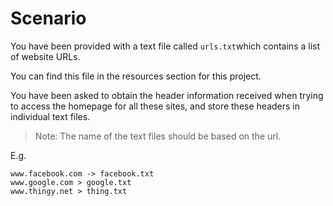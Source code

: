 # Scenario

You have been provided with a text file called `​urls.txt`​ which contains a list of website URLs. 

You can find this file in the resources section for this project. 

You have been asked to obtain the header information received when trying to access the homepage for all these sites, and store these headers in individual text files.

> Note: The name of the text files should be based on the url.

E.g.
```
www.​facebook​.com -> ​facebook​.txt
www.​google​.com > ​google​.txt
www.​thingy​.net > ​thing​.txt
```